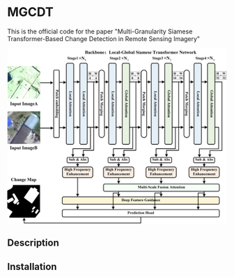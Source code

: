 # MGCDT

This is the official code for the paper "Multi-Granularity Siamese Transformer-Based Change Detection in Remote Sensing Imagery"

<img src="https://github.com/SONGLEI-arch/MGCDT/blob/main/pictures/network.jpg" width="800px">

## Description



## Installation

